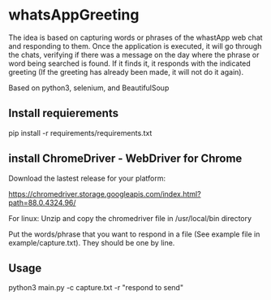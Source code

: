 # whatsAppGreeting

The idea is based on capturing words or phrases of the whastApp web chat and responding to them. Once the application is executed, it will go through the chats, verifying if there was a message on the day where the phrase or word being searched is found. If it finds it, it responds with the indicated greeting (If the greeting has already been made, it will not do it again).

Based on python3, selenium, and BeautifulSoup

## Install requierements

pip install -r requirements/requirements.txt

## install ChromeDriver - WebDriver for Chrome

Download the lastest release for your platform:

https://chromedriver.storage.googleapis.com/index.html?path=88.0.4324.96/

For linux: Unzip and copy the chromedriver file in /usr/local/bin directory

Put the words/phrase that you want to respond in a file (See example file in example/capture.txt). They should be one by line.

## Usage

python3 main.py -c capture.txt -r "respond to send"

